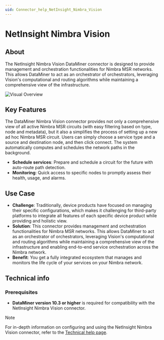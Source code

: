 ```yaml
---
uid: Connector_help_NetInsight_Nimbra_Vision
---
```


# NetInsight Nimbra Vision

## About

The NetInsight Nimbra Vision DataMiner connector is designed to provide management and orchestration functionalities for Nimbra MSR networks. This allows DataMiner to act as an orchestrator of orchestrators, leveraging Vision's computational and routing algorithms while maintaining a comprehensive view of the infrastructure.

![Visual Overview](~/connector/images/netinsight-nimbra-vision.png)

## Key Features

The DataMiner Nimbra Vision connector provides not only a comprehensive view of all active Nimbra MSR circuits (with easy filtering based on type, node and metadata), but it also a simplifies the process of setting up a new ad hoc Nimbra MSR circuit. Users can simply choose a service type and a source and destination node, and then click connect. The system automatically computes and schedules the network paths in the background.

- **Schedule services**: Prepare and schedule a circuit for the future with auto-route path detection.
- **Monitoring**: Quick access to specific nodes to promptly assess their health, usage, and alarms.

<!-- > [!TIP]
> Explore our [NetInsight Nimbra Vision DataMiner Solution](https://catalog.dataminer.services/details/d9ec570f-a625-40c1-a6fa-c9b4f15416cd), featuring an app designed to streamline your daily operations for monitoring and managing the Nimbra network. -->

## Use Case

- **Challenge**: Traditionally, device products have focused on managing their specific configurations, which makes it challenging for third-party platforms to integrate all features of each specific device product while providing and holistic view.
- **Solution**: This connector provides management and orchestration functionalities for Nimbra MSR networks. This allows DataMiner to act as an orchestrator of orchestrators, leveraging Vision's computational and routing algorithms while maintaining a comprehensive view of the infrastructure and enabling end-to-end service orchestration across the Nimbra network.
- **Benefit**: You get a fully integrated ecosystem that manages and monitors the life cycle of your services on your Nimbra network.

## Technical info

### Prerequisites

- **DataMiner version 10.3 or higher** is required for compatibility with the NetInsight Nimbra Vision connector.

> [!NOTE]
> For in-depth information on configuring and using the NetInsight Nimbra Vision connector, refer to the [Technical help page](xref:Connector_help_NetInsight_Nimbra_Vision_Technical).
